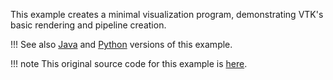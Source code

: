 This example creates a minimal visualization program, demonstrating VTK's basic rendering and pipeline creation.

!!! See also
    [Java](/Java/GeometricObjects/CylinderExample) and [Python](/Python/GeometricObjects/CylinderExample) versions of this example.

!!! note
    This original source code for this example is [here](https://gitlab.kitware.com/vtk/vtk/blob/73465690278158b9e89661cd6aed26bead781378/Examples/Rendering/Cxx/Cylinder.cxx).
